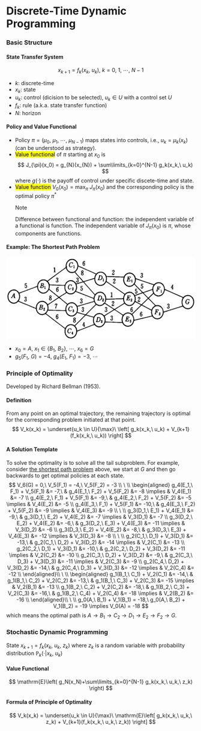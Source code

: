 # Discrete-Time Dynamic Programming

### Basic Structure

#### State Transfer System
$$
x_{k+1} = f_k(x_k,\ u_k),\ k=0,\ 1,\ \cdots,\ N-1
$$
- $k$: discrete-time
- $x_k$: state
- $u_k$: control (dicision to be selected), $u_k \in U$ with a control set $U$
- $f_k$: rule (a.k.a. state transfer function)
- $N$: horizon

#### Policy and Value Functional
- Policy $\pi=(\mu_0,\ \mu_1,\ \cdots,\ \mu_{N-1})$ maps states into controls, i.e., $u_k=\mu_k(x_k)$ (can be understood as strategy).
- <mark>Value functional</mark> of $\pi$ starting at $x_0$ is 
  $$
  J_{\pi}(x_0) = g_{N}(x_{N}) + \sum\limits_{k=0}^{N-1} g_k(x_k,\ u_k)
  $$where $g(\cdot)$ is the payoff of control under specific discete-time and state.
- <mark>Value function</mark> $V_0(x_0)=\max_{\pi}\ J_{\pi}(x_0)$ and the corresponding policy is the optimal policy $\pi^{*}$
  > [!NOTE]
  > Difference between functional and function: the independent variable of a functional is function.
  The independent variable of $J_{\pi}(x_0)$ is $\pi$, whose components are functions.

#### Example: The Shortest Path Problem
<div align='center'>

![](image/2022-02-16-12-12-32.png)
</div align='center'>

- $x_0=A,\ x_1 \in \{B_1,\ B_2\},\ \cdots,\ x_6=G$
- $g_5(F_1,\ G)=-4,\ g_4(E_1,\ F_1)=-3,\ \cdots$

### Principle of Optimality
Developed by Richard Bellman (1953).

#### Definition
From any point on an optimal trajectory, the remaining trajectory is optimal for the corresponding problem initiated at that point.
$$
V_k(x_k) = \underset{u_k \in U}{\max}\ \left[ g_k(x_k,\ u_k) + V_{k+1}(f_k(x_k,\ u_k)) \right] 
$$

#### A Solution Template
To solve the optimality is to solve all the tail subproblem. For example, consider [the shortest path problem](#example-the-shortest-path-problem) above, we start at $G$ and then go backwards to get optimal policies at each state.
$$
V_6(G) = 0,\ V_5(F_1) = -4,\ V_5(F_2) = -3 \\
\ \\
\begin{aligned}
 g_4(E_1,\ F_1) + V_5(F_1) &= -7,\ & g_4(E_1,\ F_2) + V_5(F_2) &= -8 \implies & V_4(E_1) &= -7 \\
 g_4(E_2,\ F_1) + V_5(F_1) &= -9,\ & g_4(E_2,\ F_2) + V_5(F_2) &= -5 \implies & V_4(E_2) &= -5 \\
 g_4(E_3,\ F_1) + V_5(F_1) &= -10,\ & g_4(E_3,\ F_2) + V_5(F_2) &= -9 \implies & V_4(E_3) &= -9 \\
 \ \\
 g_3(D_1,\ E_1) + V_4(E_1) &= -9,\ & g_3(D_1,\ E_2) + V_4(E_2) &= -7 \implies & V_3(D_1) &= -7 \\
 g_3(D_2,\ E_2) + V_4(E_2) &= -6,\ & g_3(D_2,\ E_3) + V_4(E_3) &= -11 \implies & V_3(D_2) &= -6 \\
 g_3(D_3,\ E_2) + V_4(E_2) &= -8,\ & g_3(D_3,\ E_3) + V_4(E_3) &= -12 \implies & V_3(D_3) &= -8 \\
 \ \\
 g_2(C_1,\ D_1) + V_3(D_1) &= -13,\ & g_2(C_1,\ D_2) + V_3(D_2) &= -14 \implies & V_2(C_1) &= -13 \\
 g_2(C_2,\ D_1) + V_3(D_1) &= -10,\ & g_2(C_2,\ D_2) + V_3(D_2) &= -11 \implies & V_2(C_2) &= -10 \\
 g_2(C_3,\ D_2) + V_3(D_2) &= -9,\ & g_2(C_3,\ D_3) + V_3(D_3) &= -11 \implies & V_2(C_3) &= -9 \\
 g_2(C_4,\ D_2) + V_3(D_2) &= -14,\ & g_2(C_4,\ D_3) + V_3(D_3) &= -12 \implies & V_2(C_4) &= -12 \\
\end{aligned}\\
 \ \\
\begin{aligned}
 g_1(B_1,\ C_1) + V_2(C_1) &= -14,\ & g_1(B_1,\ C_2) + V_2(C_2) &= -13,\ & g_1(B_1,\ C_3) + V_2(C_3) &= -15 \implies & V_2(B_1) &= -13 \\
 g_1(B_2,\ C_2) + V_2(C_2) &= -18,\ & g_1(B_2,\ C_3) + V_2(C_3) &= -16,\ & g_1(B_2,\ C_4) + V_2(C_4) &= -18 \implies & V_2(B_2) &= -16 \\
\end{aligned}\\
 \ \\
 g_0(A,\ B_1) + V_1(B_1) = -18,\ g_0(A,\ B_2) + V_1(B_2) = -19 \implies V_0(A) = -18
$$which means the optimal path is $A\to B_1\to C_2\to D_1\to E_2\to F_2\to G$.

### Stochastic Dynamic Programming
State $x_{k+1}=f_k(x_k,\ u_k,\ z_k)$ where $z_k$ is a random variable with probability distribution $\mathbb{P}_k(\cdot|x_k,\ u_k)$

#### Value Functional 
$$
\mathrm{E}\left( g_N(x_N)+\sum\limits_{k=0}^{N-1} g_k(x_k,\ u_k,\ z_k) \right) 
$$

#### Formula of Principle of Optimality
$$
V_k(x_k) = \underset{u_k \in U}{\max}\ \mathrm{E}\left[ g_k(x_k,\ u_k,\ z_k) + V_{k+1}(f_k(x_k,\ u_k,\ z_k)) \right] 
$$